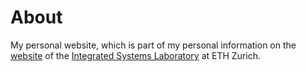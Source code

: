 About
=====

My personal website, which is part of my personal information on the
[website](https://www.iis.ee.ethz.ch/~mbgh/) of the [Integrated Systems
Laboratory](http://iis.ee.ethz.ch/) at ETH Zurich.
